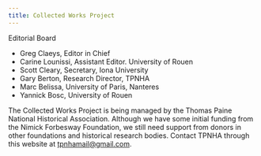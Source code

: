 ```yaml
---
title: Collected Works Project
---
```



Editorial Board

- Greg Claeys, Editor in Chief
- Carine Lounissi, Assistant Editor. University of Rouen
- Scott Cleary, Secretary, Iona University
- Gary Berton, Research Director, TPNHA
- Marc Belissa, University of Paris, Nanteres
- Yannick Bosc, University of Rouen

The Collected Works Project is being managed by the Thomas Paine National Historical Association. Although we have some initial funding from the Nimick Forbesway Foundation, we still need support from donors in other foundations and historical research bodies. Contact TPNHA through this website at tpnhamail@gmail.com.
